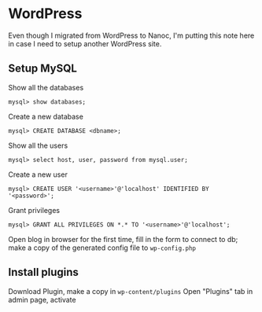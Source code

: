 WordPress
=========

Even though I migrated from WordPress to Nanoc, I'm putting this note here in case I need to setup another WordPress site.

Setup MySQL
-----------

Show all the databases

    mysql> show databases;

Create a new database

    mysql> CREATE DATABASE <dbname>;

Show all the users

    mysql> select host, user, password from mysql.user;

Create a new user

    mysql> CREATE USER '<username>'@'localhost' IDENTIFIED BY '<password>';

Grant privileges

    mysql> GRANT ALL PRIVILEGES ON *.* TO '<username>'@'localhost';

Open blog in browser for the first time, fill in the form to connect to db; make a copy of the generated config file to ``wp-config.php``

Install plugins
---------------

Download Plugin, make a copy in ``wp-content/plugins``
Open "Plugins" tab in admin page, activate